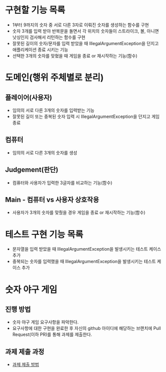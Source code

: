# 구현할 기능 목록
* 1부터 9까지의 숫자 중 서로 다른 3자로 이뤄진 숫자를 생성하는 함수를 구현
* 숫자 3개를 입력 받아 반복문을 돌면서 각 위치의 숫자들이 스트라이크, 볼, 아니면 낫싱인지 검사해서 리턴하는 함수를 구현
* 잘못된 길이의 숫자/문자를 입력 받았을 때 IllegalArgumentException을 던지고 애플리케이션 종료 시키는 기능
* 선택한 3개의 숫자를 맞혔을 때 게임을 종료 or 재시작하는 기능(함수)

# 도메인(행위 주체별로 분리)
## 플레이어(사용자)
* 임의의 서로 다른 3개의 숫자를 입력받는 기능
* 잘못된 길이 또는 중복된 숫자 입력 시 IllegalArgumentException을 던지고 게임 종료

## 컴퓨터
* 임의의 서로 다른 3개의 숫자를 생성

## Judgement(판단)
* 컴퓨터와 사용자가 입력한 3글자를 비교하는 기능(함수)

## Main - 컴퓨터 vs 사용자 상호작용
* 사용자가 3개의 숫자를 맞췄을 경우 게임을 종료 or 재시작하는 기능(함수)

# 테스트 구현 기능 목록
* 문자열을 입력 받았을 때 IllegalArgumentException을 발생시키는 테스트 케이스 추가
* 중복되는 숫자를 입력했을 때 IllegalArgumentException을 발생시키는 테스트 케이스 추가

# 숫자 야구 게임
## 진행 방법
* 숫자 야구 게임 요구사항을 파악한다.
* 요구사항에 대한 구현을 완료한 후 자신의 github 아이디에 해당하는 브랜치에 Pull Request(이하 PR)를 통해 과제를 제출한다.

## 과제 제출 과정
* [과제 제출 방법](https://github.com/next-step/nextstep-docs/tree/master/precourse)